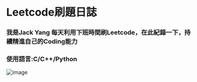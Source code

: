 # Leetcode刷題日誌
### 我是Jack Yang 每天利用下班時間刷Leetcode，在此紀錄一下，持續精進自己的Coding能力
### 使用語言:C/C++/Python

![image](https://github.com/Nero811/Nero811.github.io/assets/129769018/47b6fe74-5e47-40fa-9640-2bf3d7c3f865)
